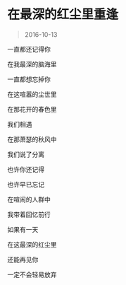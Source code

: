 # 在最深的红尘里重逢

> 2016-10-13

一直都还记得你

在我最深的脑海里

一直都想忘掉你

在这喧嚣的尘世里


在那花开的春色里

我们相遇

在那萧瑟的秋风中

我们说了分离


也许你还记得

也许早已忘记

在喧闹的人群中

我带着回忆前行


如果有一天

在这最深的红尘里

还能再见你

一定不会轻易放弃